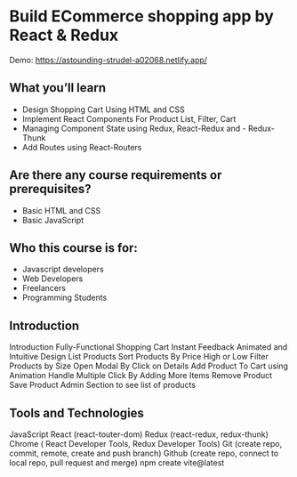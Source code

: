 # Build ECommerce shopping app by React & Redux

Demo: https://astounding-strudel-a02068.netlify.app/

## What you’ll learn

- Design Shopping Cart Using HTML and CSS
- Implement React Components For Product List, Filter, Cart
- Managing Component State using Redux, React-Redux and - Redux-Thunk
- Add Routes using React-Routers

## Are there any course requirements or prerequisites?

- Basic HTML and CSS
- Basic JavaScript

## Who this course is for:

- Javascript developers
- Web Developers
- Freelancers
- Programming Students

## Introduction

Introduction
Fully-Functional Shopping Cart
Instant Feedback
Animated and Intuitive Design
List Products
Sort Products By Price High or Low
Filter Products by Size
Open Modal By Click on Details
Add Product To Cart using Animation
Handle Multiple Click By Adding More Items
Remove Product
Save Product
Admin Section to see list of products

## Tools and Technologies
JavaScript
React (react-touter-dom)
Redux (react-redux, redux-thunk)
Chrome ( React Developer Tools, Redux Developer Tools)
Git (create repo, commit, remote, create and push branch)
Github (create repo, connect to local repo, pull request and merge)
npm create vite@latest